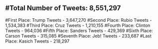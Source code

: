 #Total Number of Tweets: 8,551,297 
---
#First Place: Trump Tweets - 3,647,270
#Second Place: Rubio Tweets - 1,534,383
#Third Place: Cruz Tweets - 1,210,155
#Fourth Place: Clinton Tweets - 964,036
#Fifth Place: Sanders Tweets - 429,369
#Sixth Place: Carson Tweets - 315,085
#Seventh Place: Jeb! Tweets - 233,687
#Last Place: Kasich Tweets - 218,297

